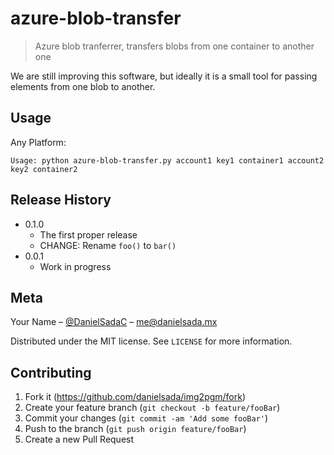 # azure-blob-transfer
> Azure blob tranferrer, transfers blobs from one container to another one

We are still improving this software, but ideally it is a small tool for passing elements from one blob to another.

## Usage

Any Platform:

```
Usage: python azure-blob-transfer.py account1 key1 container1 account2 key2 container2
```


## Release History


* 0.1.0
    * The first proper release
    * CHANGE: Rename `foo()` to `bar()`
* 0.0.1
    * Work in progress

## Meta

Your Name – [@DanielSadaC](https://twitter.com/) – me@danielsada.mx

Distributed under the MIT license. See ``LICENSE`` for more information.


## Contributing

1. Fork it (<https://github.com/danielsada/img2pgm/fork>)
2. Create your feature branch (`git checkout -b feature/fooBar`)
3. Commit your changes (`git commit -am 'Add some fooBar'`)
4. Push to the branch (`git push origin feature/fooBar`)
5. Create a new Pull Request
